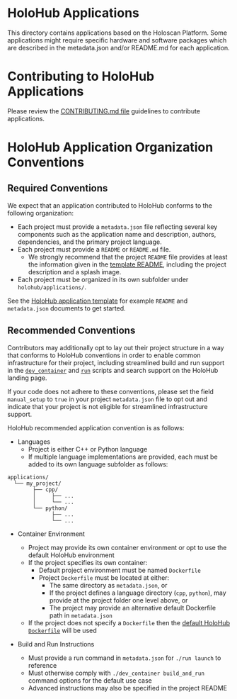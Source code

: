# HoloHub Applications

This directory contains applications based on the Holoscan Platform.
Some applications might require specific hardware and software packages which are described in the 
metadata.json and/or README.md for each application.

# Contributing to HoloHub Applications

Please review the [CONTRIBUTING.md file](https://github.com/nvidia-holoscan/holohub/blob/main/CONTRIBUTING.md) guidelines to contribute applications.

# HoloHub Application Organization Conventions

## Required Conventions

We expect that an application contributed to HoloHub conforms to the following organization:

- Each project must provide a `metadata.json` file reflecting several key components such as the application name and description, authors, dependencies, and the primary project language. 
- Each project must provide a `README` or `README.md` file.
  - We strongly recommend that the project `README` file provides at least the information given in the [template README](./template/README.md.template), including the project description and a splash image.
- Each project must be organized in its own subfolder under `holohub/applications/`.

See the [HoloHub application template](./template/) for example `README` and `metadata.json` documents to get started.

## Recommended Conventions

Contributors may additionally opt to lay out their project structure in a way that conforms to HoloHub conventions in order to enable common infrastructure for their project, including streamlined build and run support in the [`dev_container`](../dev_container) and [`run`](../run) scripts and search support on the HoloHub landing page.

If your code does not adhere to these conventions, please set the field `manual_setup` to `true` in your project `metadata.json` file to opt out and indicate that your project is not eligible for streamlined infrastructure support.

HoloHub recommended application convention is as follows:
- Languages
  - Project is either C++ or Python language
  - If multiple language implementations are provided, each must be added to its own language subfolder as follows:
```
applications/
  └── my_project/
        ├── cpp/
        │     ├── ...
        │     └── ...
        └── python/
              ├── ...
              └── ...
```

- Container Environment
  - Project may provide its own container environment or opt to use the default HoloHub environment
  - If the project specifies its own container:
    - Default project environment must be named `Dockerfile`
    - Project `Dockerfile` must be located at either:
      - The same directory as `metadata.json`, or
      - If the project defines a language directory (`cpp`, `python`), may provide at the project folder one level above, or
      - The project may provide an alternative default Dockerfile path in `metadata.json`
  - If the project does not specify a `Dockerfile` then the [default HoloHub `Dockerfile`](../Dockerfile) will be used

- Build and Run Instructions
  - Must provide a run command in `metadata.json` for `./run launch` to reference
  - Must otherwise comply with `./dev_container build_and_run` command options for the default use case
  - Advanced instructions may also be specified in the project README
